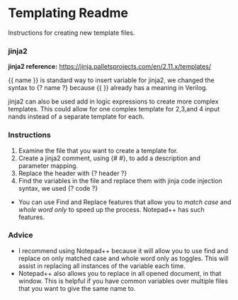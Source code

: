 # Templating Readme #

Instructions for creating new template files.   



### jinja2 ###
**jinja2 reference:** https://jinja.palletsprojects.com/en/2.11.x/templates/

{{ name }} is standard way to insert variable for jinja2, we changed the syntax to {? name ?} because {{ }} already has a meaning in Verilog.

jinja2 can also be used add in logic expressions to create more complex templates. This could allow for one complex template for 2,3,and 4 input nands instead of a separate template for each.

### Instructions ###    
1. Examine the file that you want to create a template for.   
2. Create a jinja2 comment, using {# #}, to add a description and parameter mapping.
3. Replace the header with {? header ?}
4. Find the variables in the file and replace them with jinja code injection syntax, we used {? code ?}  
  - You can use Find and Replace features that allow you to *match case* and *whole word only* to speed up the process. Notepad++ has such features.

### Advice ###
- I recommend using Notepad++ because it will allow you to use find and replace on only matched case and whole word only as toggles. This will assist in replacing all instances of the variable each time.   
- Notepad++ also allows you to replace in all opened document, in that window. This is helpful if you have common variables over multiple files that you want to give the same name to.
